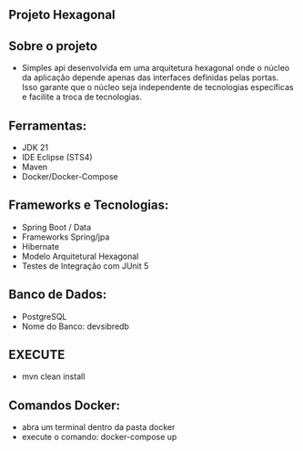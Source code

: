 ## Projeto Hexagonal

## Sobre o projeto
- Simples api desenvolvida em uma arquitetura hexagonal onde o núcleo da aplicação depende apenas das interfaces 
 definidas pelas portas. Isso garante que o núcleo seja independente de tecnologias específicas e facilite a troca de tecnologias.

## Ferramentas:

- JDK 21
- IDE Eclipse (STS4)
- Maven
- Docker/Docker-Compose

## Frameworks e Tecnologias:
- Spring Boot / Data
- Frameworks Spring/jpa
- Hibernate
- Modelo Arquitetural Hexagonal
- Testes de Integração com JUnit 5

## Banco de Dados:
- PostgreSQL
- Nome do Banco: devsibredb

## EXECUTE
- mvn clean install

## Comandos Docker:
- abra um terminal dentro da pasta docker
-  execute o comando: docker-compose up
